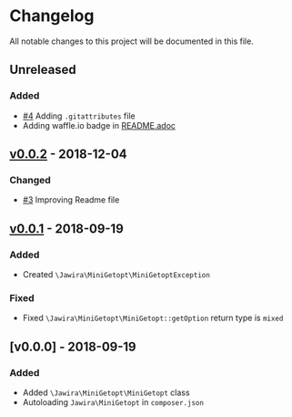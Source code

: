 # Changelog

All notable changes to this project will be documented in this file.

<!--
### Added
### Changed
### Deprecated
### Removed
### Fixed
### Security
-->

## Unreleased

### Added

- [#4] Adding `.gitattributes` file
- Adding waffle.io badge in [README.adoc]()

## [v0.0.2] - 2018-12-04

### Changed

- [#3] Improving Readme file

## [v0.0.1] - 2018-09-19

### Added

- Created `\Jawira\MiniGetopt\MiniGetoptException`

### Fixed

- Fixed `\Jawira\MiniGetopt\MiniGetopt::getOption` return type is `mixed`  


## [v0.0.0] - 2018-09-19

### Added

- Added `\Jawira\MiniGetopt\MiniGetopt` class
- Autoloading `Jawira\MiniGetopt` in `composer.json`



<!---
Guiding Principles

    Changelogs are for humans, not machines.
    There should be an entry for every single version.
    The same types of changes should be grouped.
    Versions and sections should be linkable.
    The latest version comes first.
    The release date of each versions is displayed.
    Mention whether you follow Semantic Versioning.

Types of changes

    ### Added       for new features.
    ### Changed     for changes in existing functionality.
    ### Deprecated  for soon-to-be removed features.
    ### Removed     for now removed features.
    ### Fixed       for any bug fixes.
    ### Security    in case of vulnerabilities.
-->

[#3]: https://github.com/jawira/mini-getop/pull/3
[v0.0.1]: https://github.com/jawira/mini-getop/compare/v0.0.0...v0.0.1
[v0.0.2]: https://github.com/jawira/mini-getop/compare/v0.0.1...v0.0.2
[#4]: https://github.com/jawira/mini-getop/pull/4